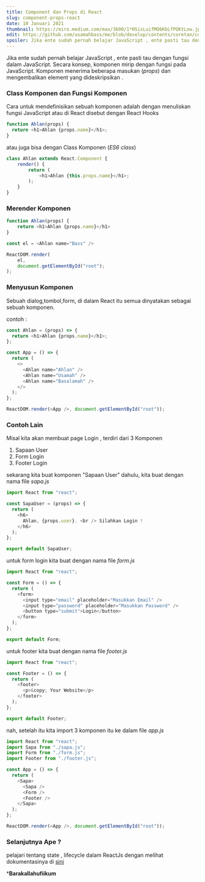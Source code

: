 ```yaml
---
title: Component dan Props di React
slug: component-props-react
date: 10 Januari 2021
thumbnail: https://miro.medium.com/max/3600/1*HSisLuifMO6KbLfPOKtLow.jpeg
edit: https://github.com/usamahbass/me/blob/develop/contents/coretan/component-props-react.md
spoiler: Jika ente sudah pernah belajar JavaScript , ente pasti tau dengan fungsi dalam JavaScript. Secara konsep, komponen mirip dengan fungsi pada JavaScript. Komponen menerima beberapa masukan (props) dan mengembalikan element yang dideskripsikan .
---
```


Jika ente sudah pernah belajar JavaScript , ente pasti tau dengan fungsi dalam JavaScript. Secara konsep, komponen mirip dengan fungsi pada JavaScript. Komponen menerima beberapa masukan (_props_) dan mengembalikan element yang dideskripsikan .

### Class Komponen dan Fungsi Komponen

Cara untuk mendefinisikan sebuah komponen adalah dengan menuliskan fungsi JavaScript atau di React disebut dengan React Hooks

```js
function Ahlan(props) {
  return <h1>Ahlan {props.name}</h1>;
}
```

atau juga bisa dengan Class Komponen (_ES6_ _class_)

```js
class Ahlan extends React.Component {
    render() {
        return (
            <h1>Ahlan {this.props.name}</h1>;
        );
    }
}
```

### Merender Komponen

```js
function Ahlan(props) {
    return <h1>Ahlan {props.name}</h1>
}

const el = <Ahlan name="Bass" />

ReactDOM.render(
    el,
    document.getElementById("root");
);
```

### Menyusun Komponen

Sebuah dialog,tombol,form, di dalam React itu semua dinyatakan sebagai sebuah komponen.

contoh :

```js
const Ahlan = (props) => {
  return <h1>Ahlan {props.name}</h1>;
};

const App = () => {
  return (
    <>
      <Ahlan name="Ahlan" />
      <Ahlan name="Usamah" />
      <Ahlan name="Basalamah" />
    </>
  );
};

ReactDOM.render(<App />, document.getElementById("root"));
```

### Contoh Lain

Misal kita akan membuat page Login , terdiri dari 3 Komponen

1. Sapaan User
2. Form Login
3. Footer Login

sekarang kita buat komponen "Sapaan User" dahulu, kita buat dengan nama file _sapa.js_

```js
import React from "react";

const SapaUser = (props) => {
  return (
    <h6>
      Ahlan, {props.user}. <br /> Silahkan Login !
    </h6>
  );
};

export default SapaUser;
```

untuk form login kita buat dengan nama file _form.js_

```js
import React from "react";

const Form = () => {
  return (
    <form>
      <input type="email" placeholder="Masukkan Email" />
      <input type="password" placeholder="Masukkan Password" />
      <button type="submit">Login</button>
    </form>
  );
};

export default Form;
```

untuk footer kita buat dengan nama file _footer.js_

```js
import React from "react";

const Footer = () => {
  return (
    <footer>
      <p>&copy; Your Website</p>
    </footer>
  );
};

export default Footer;
```

nah, setelah itu kita import 3 komponen itu ke dalam file _app.js_

```js
import React from "react";
import Sapa from "./sapa.js";
import Form from "./form.js";
import Footer from "./footer.js";

const App = () => {
  return (
    <Sapa>
      <Sapa />
      <Form />
      <Footer />
    </Sapa>
  );
};

ReactDOM.render(<App />, document.getElementById("root"));
```

### Selanjutnya Ape ?

pelajari tentang state , lifecycle dalam ReactJs dengan melihat dokumentasinya di [sini](https://id.reactjs.org/docs/state-and-lifecycle.html)

***Barakallahufiikum**